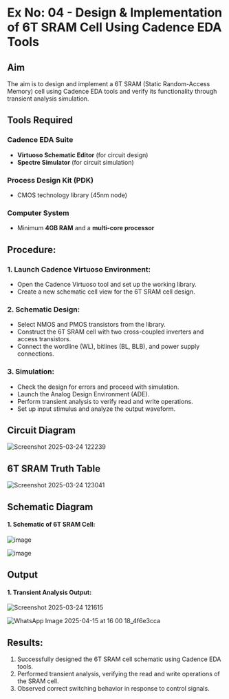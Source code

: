 # Ex No: 04 - Design & Implementation of 6T SRAM Cell Using Cadence EDA Tools

## Aim
The aim is to design and implement a 6T SRAM (Static Random-Access Memory) cell using Cadence EDA tools and verify its functionality through transient analysis simulation.

## Tools Required

### Cadence EDA Suite
- **Virtuoso Schematic Editor** (for circuit design)
- **Spectre Simulator** (for circuit simulation)

### Process Design Kit (PDK)
- CMOS technology library (45nm node)  

### Computer System
- Minimum **4GB RAM** and a **multi-core processor**

## Procedure:
### 1. Launch Cadence Virtuoso Environment:
   - Open the Cadence Virtuoso tool and set up the working library.
   - Create a new schematic cell view for the 6T SRAM cell design.

### 2. Schematic Design:
   - Select NMOS and PMOS transistors from the library.
   - Construct the 6T SRAM cell with two cross-coupled inverters and access transistors.
   - Connect the wordline (WL), bitlines (BL, BLB), and power supply connections.

### 3. Simulation:
   - Check the design for errors and proceed with simulation.
   - Launch the Analog Design Environment (ADE).
   - Perform transient analysis to verify read and write operations.
   - Set up input stimulus and analyze the output waveform.

## Circuit Diagram

![Screenshot 2025-03-24 122239](https://github.com/user-attachments/assets/c22930fc-f396-4787-807d-51088ad7959e)


## 6T SRAM Truth Table

![Screenshot 2025-03-24 123041](https://github.com/user-attachments/assets/29a8a036-d65d-4a25-ba18-3f1f0e358576)


## Schematic Diagram

#### 1. Schematic of 6T SRAM Cell:

   ![image](https://github.com/user-attachments/assets/2273733f-5e94-415a-9971-793c64816a0d)


   ![image](https://github.com/user-attachments/assets/c28aea2b-9e73-48e6-abdb-11c430321b86)


## Output
#### 1. Transient Analysis Output:

   ![Screenshot 2025-03-24 121615](https://github.com/user-attachments/assets/2805525e-1f0d-4ef8-b131-79a3153b7127)

   ![WhatsApp Image 2025-04-15 at 16 00 18_4f6e3cca](https://github.com/user-attachments/assets/fd0bd731-1a8c-4d1d-b5ce-5abbfcffd367)



## Results:
1. Successfully designed the 6T SRAM cell schematic using Cadence EDA tools.
2. Performed transient analysis, verifying the read and write operations of the SRAM cell.
3. Observed correct switching behavior in response to control signals.


